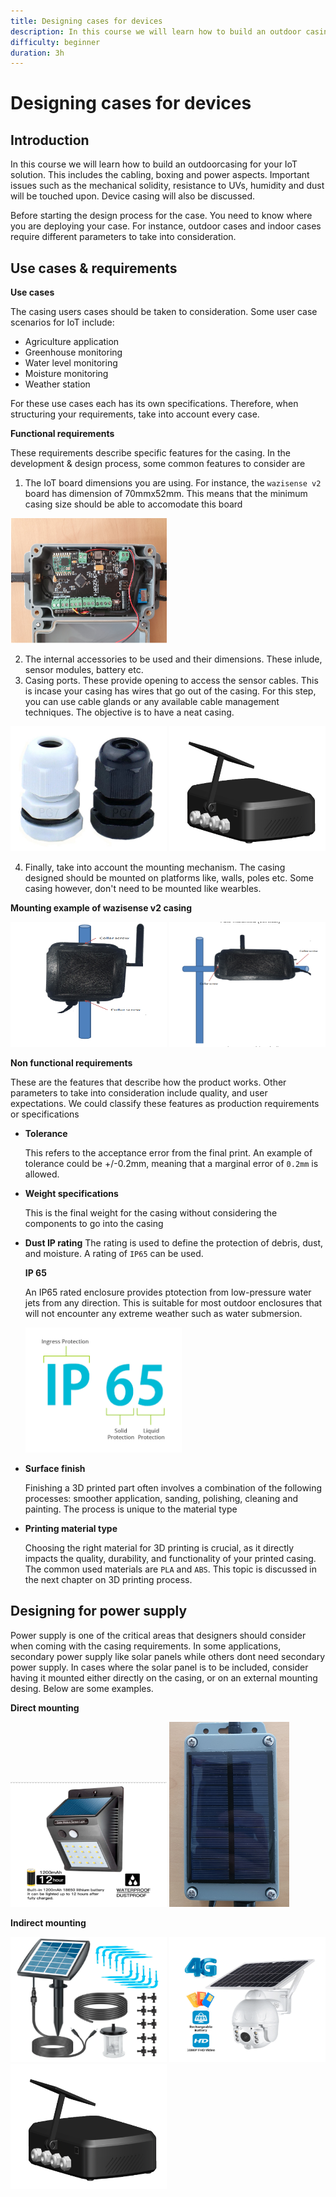 ```yaml
---
title: Designing cases for devices
description: In this course we will learn how to build an outdoor casing for your IoT solution.
difficulty: beginner
duration: 3h
---
```


# Designing cases for devices

## Introduction

In this course we will learn how to build an outdoorcasing for your IoT solution. This includes the cabling, boxing and power aspects. Important issues such as the mechanical solidity, resistance to UVs, humidity and dust will be touched upon. Device casing will also be discussed.

Before starting the design process for the case. You need to know where you are deploying your case. For instance, outdoor cases and indoor cases require different parameters to take into consideration.

## Use cases & requirements

**Use cases**

The casing users cases should be taken to consideration. Some user case scenarios for IoT include:

- Agriculture application
- Greenhouse monitoring
- Water level monitoring
- Moisture monitoring
- Weather station

For these use cases each has its own specifications. Therefore, when structuring your requirements, take into account every case.

**Functional requirements**

These requirements describe specific features for the casing. In the development & design process, some common features to consider are

1. The IoT board dimensions you are using. For instance, the `wazisense v2` board has dimension of 70mmx52mm. This means that the minimum casing size should be able to accomodate this board

<img src="./img/example-casing.png" width=250 height=200 />

2. The internal accessories to be used and their dimensions. These inlude, sensor modules, battery etc.
3. Casing ports. These provide opening to access the sensor cables. This is incase your casing has wires that go out of the casing. For this step, you can use cable glands or any available cable management techniques. The objective is to have a neat casing.

<!-- ![Cable gland](./img/cable-gland.jpg) ![Casing example](./img/casing-1.png) -->
<img src="./img/cable-gland.jpg" width=250 height=200 />
<img src="./img/casing-1.png" width=250 height=200 />

4.  Finally, take into account the mounting mechanism. The casing designed should be mounted on platforms like, walls, poles etc. Some casing however, don't need to be mounted like wearbles.

**Mounting example of wazisense v2 casing**

<img src="./img/mounting-vertical.png" width=250 height=200 />
<img src="./img/mounting-horizontal.png" width=250 height=200 />

**Non functional requirements**

These are the features that describe how the product works. Other parameters to take into consideration include quality, and user expectations. We could classify these features as production requirements or specifications

- **Tolerance**

  This refers to the acceptance error from the final print. An example of tolerance could be +/-0.2mm, meaning that a marginal error of `0.2mm` is allowed.

- **Weight specifications**

  This is the final weight for the casing without considering the components to go into the casing

- **Dust IP rating**
  The rating is used to define the protection of debris, dust, and moisture. A rating of `IP65` can be used.

  **IP 65**

  An IP65 rated enclosure provides ptotection from low-pressure water jets from any direction. This is suitable for most outdoor enclosures that will not encounter any extreme weather such as water submersion.

    <img src="./img/ip-65.png" width=250 height=200 />

- **Surface finish**

  Finishing a 3D printed part often involves a combination of the following processes: smoother application, sanding, polishing, cleaning and painting. The process is unique to the material type

- **Printing material type**

  Choosing the right material for 3D printing is crucial, as it directly impacts the quality, durability, and functionality of your printed casing. The common used materials are `PLA` and `ABS`. This topic is discussed in the next chapter on 3D printing process.

## Designing for power supply

Power supply is one of the critical areas that designers should consider when coming with the casing requirements. In some applications, secondary power supply like solar panels while others dont need secondary power supply. In cases where the solar panel is to be included, consider having it mounted either directly on the casing, or on an external mounting desing. Below are some examples.

**Direct mounting**

  <img src="./img/surface-mounted-panel.png" width=250 height=200 />
  <img src="./img/surface-mount-solar-2.png"  />

**Indirect mounting**

  <img src="./img/indirect-solar.png" width=250 height=200 />
  <img src="./img/indirect-solar-2.png" width=250 height=200 />
  <img src="./img/casing-1.png" width=250 height=200 />
